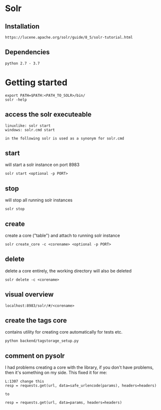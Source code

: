 # Solr

## Installation

    https://lucene.apache.org/solr/guide/8_5/solr-tutorial.html

## Dependencies

    python 2.7 - 3.7

# Getting started

    export PATH=$PATH:<PATH_TO_SOLR>/bin/
    solr -help

## access the solr executeable
    linuxlike: solr start
    windows: solr.cmd start

    in the following solr is used as a synonym for solr.cmd

## start
will start a solr instance on port 8983

    solr start <optional -p PORT>

## stop
will stop all running solr instances

    solr stop

## create
create a core ("table") and attach to running solr instance

    solr create_core -c <corename> <optional -p PORT>

## delete
delete a core entirely, the working directory will also be deleted

    solr delete -c <corename>

## visual overview
    localhost:8983/solr/#/<corename>

## create the tags core

contains utility for creating core automatically for tests etc.

    python backend/tagstorage_setup.py

## comment on pysolr

I had problems creating a core with the library, if you don't have problems, then it's something on my side. This fixed it for me:

    L:1307 change this
    resp = requests.get(url, data=safe_urlencode(params), headers=headers)

    to

    resp = requests.get(url, data=params, headers=headers)
